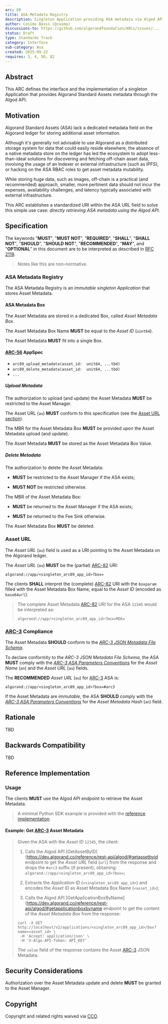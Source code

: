 ```yaml
---
arc: 89
title: ASA Metadata Registry
description: Singleton Application providing ASA metadata via Algod API
author: Cosimo Bassi (@cusma)
discussions-to: https://github.com/algorandfoundation/ARCs/issues/...
status: Draft
type: Standards Track
category: Interface
sub-category: Asa
created: 2025-09-22
requires: 3, 4, 56, 82
---
```


## Abstract

This ARC defines the interface and the implementation of a singleton Application
that provides Algorand Standard Assets metadata through the Algod API.

## Motivation

Algorand Standard Assets (ASA) lack a dedicated metadata field on the Algorand ledger
for storing additional asset information.

Although it's generally not advisable to use Algorand as a distributed storage system
for data that could easily reside elsewhere, the absence of a native metadata store
on the ledger has led the ecosystem to adopt less-than-ideal solutions for discovering
and fetching off-chain asset data, involving the usage of an Indexer or external
infrastructure (such as IPFS), or hacking on the ASA RBAC roles to get asset metadata
mutability.

While storing huge data, such as images, off-chain is a practical (and recommended)
approach, smaller, more pertinent data should not incur the expenses, availability
challenges, and latency typically associated with external infrastructure.

This ARC establishes a standardized URI within the ASA URL field to solve this simple
use case: _directly retrieving ASA metadata using the Algod API_.

## Specification

The keywords "**MUST**", "**MUST NOT**", "**REQUIRED**", "**SHALL**", "**SHALL NOT**",
"**SHOULD**", "**SHOULD NOT**", "**RECOMMENDED**", "**MAY**", and "**OPTIONAL**"
in this document are to be interpreted as described in <a href="https://datatracker.ietf.org/doc/html/rfc2119">RFC 2119</a>.

> Notes like this are non-normative.

### ASA Metadata Registry

The ASA Metadata Registry is an _immutable singleton Application_ that stores Asset
Metadata.

#### ASA Metadata Box

The Asset Metadata are stored in a dedicated Box, called _Asset Metadata Box_.

The Asset Metadata Box Name **MUST** be equal to the _Asset ID_ (`uint64`).

The Asset Metadata **MUST** fit into a single Box.

#### [ARC-56](./arc-0056.md) AppSpec

- `arc89_upload_metadata(asset_id:	unit64, ...tbd)`
- `arc89_delete_metadata(asset_id:	unit64, ...tbd)`
- `...`

##### Upload Metadata

The authorization to upload (and update) the Asset Metadata **MUST** be restricted
to the Asset Manager.

The Asset URL (`au`) **MUST** conform to this specification (see the [Asset URL section](#asset-url)).

The MBR for the Asset Metadata Box **MUST** be provided upon the Asset Metadata upload
(and update).

The Asset Metadata **MUST** be stored as the Asset Metadata Box Value.

##### Delete Metadata

The authorization to delete the Asset Metadata:

- **MUST** be restricted to the Asset Manager if the ASA exists;

- **MUST NOT** be restricted otherwise.

The MBR of the Asset Metadata Box:

- **MUST** be returned to the Asset Manager if the ASA exists;

- **MUST** be returned to the Fee Sink otherwise.

The Asset Metadata Box **MUST** be deleted.

### Asset URL

The _Asset URL_ (`au`) field is used as a URI pointing to the Asset Metadata on the
Algorand ledger.

The _Asset URL_ (`au`) **MUST** be the (partial) [ARC-82](./arc-0082.md) URI:

`algorand://app/<singleton_arc89_app_id>?box=`

The clients **SHALL** interpret the (complete) [ARC-82](./arc-0082.md) URI with the
`boxparam` filled with the Asset Metadata Box Name, equal to the _Asset ID_ (encoded
as `base64url`).

> The complete Asset Metadata [ARC-82](./arc-0082.md) URI for the ASA `12345` would
> be interpreted as:
>
> `algorand://app/<singleton_arc89_app_id>?box=MDk=`

### [ARC-3](./arc-0003.md) Compliance

The Asset Metadata **SHOULD** conform to the [_ARC-3 JSON Metadata File Schema_](./arc-0003.md#json-metadata-file-schema).

To declare conformity to the _ARC-3 JSON Metadata File Schema_, the ASA **MUST**
comply with the [_ARC-3 ASA Parameters Conventions_](./arc-0003.md#asa-parameters-conventions)
for the _Asset Name_ (`an`) and the _Asset URL_ (`au`) fields.

The **RECOMMENDED** _Asset URL_ (`au`) for [ARC-3](./arc-0003.md) ASA is:

`algorand://app/<singleton_arc89_app_id>?box=#arc3`

If the Asset Metadata are _immutable_, the ASA **SHOULD** comply with the [_ARC-3
ASA Parameters Conventions_](./arc-0003.md#asa-parameters-conventions) for the _Asset
Metadata Hash_ (`an`) field.

## Rationale

TBD

## Backwards Compatibility

TBD

## Reference Implementation

### Usage

The clients **MUST** use the Algod API endpoint to retrieve the Asset Metadata.

> A minimal Python SDK example is provided with the [reference implementation]().

#### Example: Get [ARC-3](./arc-0003.md) Asset Metadata

> Given the ASA with the _Asset ID_ `12345`, the client:
>
> 1. Calls the Algod API [GetAssetByID](https://dev.algorand.co/reference/rest-api/algod/#getassetbyid
> endpoint to get the _Asset URL_ field (`url`) from the response and drops the
> `#arc3` suffix (if present), obtaining: `algorand://app/<singleton_arc89_app_id>?box=`;
>
> 1. Extracts the _Application ID_ (`<singleton_arc89_app_id>`) and encodes the _Asset
> ID_ as Asset Metadata Box Name (`<asset_id>`);
>
> 1. Calls the Algod API [GetApplicationBoxByName](https://dev.algorand.co/reference/rest-api/algod/#getapplicationboxbyname
> endpoint to get the content of the _Asset Metadata Box_ from the response:
>
> ```shell
> curl -X GET http://localhost/v2/applications/<singleton_arc89_app_id>/box?name=<asset_id> \
>  -H 'Accept: application/json' \
>  -H 'X-Algo-API-Token: API_KEY'
> ```
>
> The `value` field of the response contains the Asset [ARC-3](./arc-0003.md) JSON
> Metadata.

## Security Considerations

Authorization over the Asset Metadata update and delete **MUST** be granted to the
Asset Manager.

## Copyright

Copyright and related rights waived via <a href="https://creativecommons.org/publicdomain/zero/1.0/">CCO</a>.